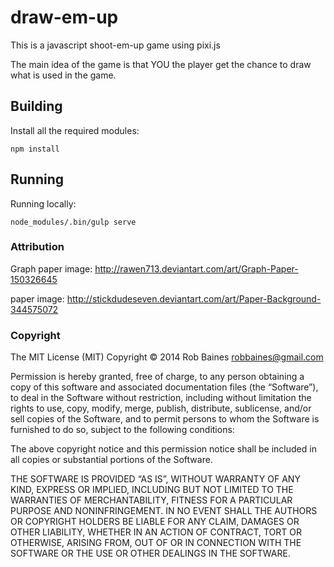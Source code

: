 # draw-em-up

This is a javascript shoot-em-up game using pixi.js

The main idea of the game is that YOU the player get the chance to draw what is used in the game.


## Building
Install all the required modules:

    npm install

## Running
Running locally:

    node_modules/.bin/gulp serve


### Attribution

Graph paper image: http://rawen713.deviantart.com/art/Graph-Paper-150326645

paper image: http://stickdudeseven.deviantart.com/art/Paper-Background-344575072

### Copyright

The MIT License (MIT)
Copyright © 2014 Rob Baines <robbaines@gmail.com>

Permission is hereby granted, free of charge, to any person obtaining a copy
of this software and associated documentation files (the “Software”), to deal
in the Software without restriction, including without limitation the rights
to use, copy, modify, merge, publish, distribute, sublicense, and/or sell
copies of the Software, and to permit persons to whom the Software is
furnished to do so, subject to the following conditions:

The above copyright notice and this permission notice shall be included in
all copies or substantial portions of the Software.

THE SOFTWARE IS PROVIDED “AS IS”, WITHOUT WARRANTY OF ANY KIND, EXPRESS OR
IMPLIED, INCLUDING BUT NOT LIMITED TO THE WARRANTIES OF MERCHANTABILITY,
FITNESS FOR A PARTICULAR PURPOSE AND NONINFRINGEMENT. IN NO EVENT SHALL THE
AUTHORS OR COPYRIGHT HOLDERS BE LIABLE FOR ANY CLAIM, DAMAGES OR OTHER
LIABILITY, WHETHER IN AN ACTION OF CONTRACT, TORT OR OTHERWISE, ARISING FROM,
OUT OF OR IN CONNECTION WITH THE SOFTWARE OR THE USE OR OTHER DEALINGS IN
THE SOFTWARE.
